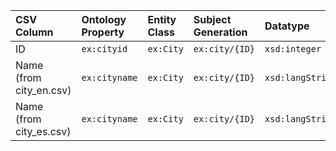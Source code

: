 | CSV Column | Ontology Property | Entity Class | Subject Generation | Datatype | Language Annotations |
| :--- | :--- | :--- |:--- |:--- |:--- |
| ID | `ex:cityid` | `ex:City` | `ex:city/{ID}` | `xsd:integer` | |
| Name (from city_en.csv) | `ex:cityname` | `ex:City` | `ex:city/{ID}` | `xsd:langString` | `@en` |
| Name (from city_es.csv) | `ex:cityname` | `ex:City` | `ex:city/{ID}` | `xsd:langString` | `@es` |
